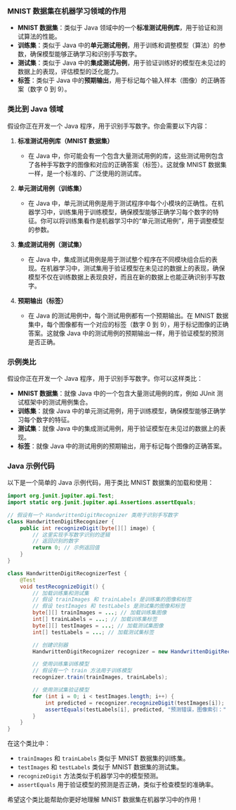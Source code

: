 ### MNIST 数据集在机器学习领域的作用
- **MNIST 数据集**：类似于 Java 领域中的一个**标准测试用例库**，用于验证和测试算法的性能。
- **训练集**：类似于 Java 中的**单元测试用例**，用于训练和调整模型（算法）的参数，确保模型能够正确学习和识别手写数字。
- **测试集**：类似于 Java 中的**集成测试用例**，用于验证训练好的模型在未见过的数据上的表现，评估模型的泛化能力。
- **标签**：类似于 Java 中的**预期输出**，用于标记每个输入样本（图像）的正确答案（数字 0 到 9）。

### 类比到 Java 领域
假设你正在开发一个 Java 程序，用于识别手写数字。你会需要以下内容：

1. **标准测试用例库（MNIST 数据集）**
    - 在 Java 中，你可能会有一个包含大量测试用例的库，这些测试用例包含了各种手写数字的图像和对应的正确答案（标签）。这就像 MNIST 数据集一样，是一个标准的、广泛使用的测试库。

2. **单元测试用例（训练集）**
    - 在 Java 中，单元测试用例是用于测试程序中每个小模块的正确性。在机器学习中，训练集用于训练模型，确保模型能够正确学习每个数字的特征。你可以将训练集看作是机器学习中的“单元测试用例”，用于调整模型的参数。

3. **集成测试用例（测试集）**
    - 在 Java 中，集成测试用例是用于测试整个程序在不同模块组合后的表现。在机器学习中，测试集用于验证模型在未见过的数据上的表现，确保模型不仅在训练数据上表现良好，而且在新的数据上也能正确识别手写数字。

4. **预期输出（标签）**
    - 在 Java 的测试用例中，每个测试用例都有一个预期输出。在 MNIST 数据集中，每个图像都有一个对应的标签（数字 0 到 9），用于标记图像的正确答案。这就像 Java 中的测试用例的预期输出一样，用于验证模型的预测是否正确。

### 示例类比
假设你正在开发一个 Java 程序，用于识别手写数字。你可以这样类比：

- **MNIST 数据集**：就像 Java 中的一个包含大量测试用例的库，例如 JUnit 测试框架中的测试用例集合。
- **训练集**：就像 Java 中的单元测试用例，用于训练模型，确保模型能够正确学习每个数字的特征。
- **测试集**：就像 Java 中的集成测试用例，用于验证模型在未见过的数据上的表现。
- **标签**：就像 Java 中的测试用例的预期输出，用于标记每个图像的正确答案。

### Java 示例代码
以下是一个简单的 Java 示例代码，用于类比 MNIST 数据集的加载和使用：

```java
import org.junit.jupiter.api.Test;
import static org.junit.jupiter.api.Assertions.assertEquals;

// 假设有一个 HandwrittenDigitRecognizer 类用于识别手写数字
class HandwrittenDigitRecognizer {
    public int recognizeDigit(byte[][] image) {
        // 这里实现手写数字识别的逻辑
        // 返回识别的数字
        return 0; // 示例返回值
    }
}

class HandwrittenDigitRecognizerTest {
    @Test
    void testRecognizeDigit() {
        // 加载训练集和测试集
        // 假设 trainImages 和 trainLabels 是训练集的图像和标签
        // 假设 testImages 和 testLabels 是测试集的图像和标签
        byte[][] trainImages = ...; // 加载训练集图像
        int[] trainLabels = ...; // 加载训练集标签
        byte[][] testImages = ...; // 加载测试集图像
        int[] testLabels = ...; // 加载测试集标签

        // 创建识别器
        HandwrittenDigitRecognizer recognizer = new HandwrittenDigitRecognizer();

        // 使用训练集训练模型
        // 假设有一个 train 方法用于训练模型
        recognizer.train(trainImages, trainLabels);

        // 使用测试集验证模型
        for (int i = 0; i < testImages.length; i++) {
            int predicted = recognizer.recognizeDigit(testImages[i]);
            assertEquals(testLabels[i], predicted, "预测错误，图像索引：" + i);
        }
    }
}
```

在这个类比中：
- `trainImages` 和 `trainLabels` 类似于 MNIST 数据集的训练集。
- `testImages` 和 `testLabels` 类似于 MNIST 数据集的测试集。
- `recognizeDigit` 方法类似于机器学习中的模型预测。
- `assertEquals` 用于验证模型的预测是否正确，类似于检查模型的准确率。

希望这个类比能帮助你更好地理解 MNIST 数据集在机器学习中的作用！